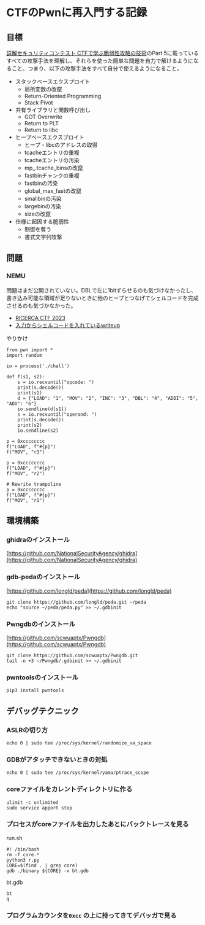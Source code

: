 # CTFのPwnに再入門する記録
## 目標
[詳解セキュリティコンテスト CTFで学ぶ脆弱性攻略の技術](https://book.mynavi.jp/ec/products/detail/id=122750)のPart 5に載っているすべての攻撃手法を理解し、それらを使った簡単な問題を自力で解けるようになること。つまり、以下の攻撃手法をすべて自分で使えるようになること。
- スタックベースエクスプロイト
    - 局所変数の改竄
    - Return-Oriented Programming
    - Stack Pivot
- 共有ライブラリと関数呼び出し
    - GOT Overwrite
    - Return to PLT
    - Return to libc
- ヒープベースエクスプロイト
    - ヒープ・libcのアドレスの取得
    - tcacheエントリの重複
    - tcacheエントリの汚染
    - mp_.tcache_binsの改竄
    - fastbinチャンクの重複
    - fastbinの汚染
    - global_max_fastの改竄
    - smallbinの汚染
    - largebinの汚染
    - sizeの改竄
- 仕様に起因する脆弱性
    - 制御を奪う
    - 書式文字列攻撃

## 問題
### NEMU
問題はまだ公開されていない。DBLで左に1bitずらせるのも気づけなかったし、書き込み可能な領域が足りないときに他のヒープとつなげてシェルコードを完成させるのも気づかなかった。
- [RICERCA CTF 2023](https://2023.ctf.ricsec.co.jp/)
- [入力からシェルコードを入れているwriteup](https://zenn.dev/ri5255/articles/4d5bac95f7238d)

やりかけ
```
from pwn import *                                                   
import random                                                       
                                                                    
io = process('./chall')                                             
                                                                    
def f(s1, s2):
    s = io.recvuntil("opcode: ")                                    
    print(s.decode())                                               
    print(s1)                                                       
    d = {"LOAD": "1", "MOV": "2", "INC": "3", "DBL": "4", "ADDI": "5", "ADD": "6"}
    io.sendline(d[s1])                                              
    s = io.recvuntil("operand: ")                                   
    print(s.decode())                                               
    print(s2)                                                       
    io.sendline(s2)                                                 
                           
p = 0xcccccccc                                                      
f("LOAD", f"#{p}")                                                  
f("MOV", "r3")                                                      
                                                                    
p = 0xcccccccc                                                      
f("LOAD", f"#{p}")                                                  
f("MOV", "r2")                                                      

# Rewrite trampoline                                                
p = 0xcccccccc                                                      
f("LOAD", f"#{p}")                                                  
f("MOV", "r1")
```

## 環境構築
### ghidraのインストール
[https://github.com/NationalSecurityAgency/ghidra](https://github.com/NationalSecurityAgency/ghidra)
### gdb-pedaのインストール
[https://github.com/longld/peda](https://github.com/longld/peda)
```
git clone https://github.com/longld/peda.git ~/peda
echo "source ~/peda/peda.py" >> ~/.gdbinit
```
### Pwngdbのインストール
[https://github.com/scwuaptx/Pwngdb](https://github.com/scwuaptx/Pwngdb)
```
git clone https://github.com/scwuaptx/Pwngdb.git
tail -n +3 ~/Pwngdb/.gdbinit >> ~/.gdbinit
```
### pwntoolsのインストール
```
pip3 install pwntools
```

## デバッグテクニック
### ASLRの切り方
```
echo 0 | sudo tee /proc/sys/kernel/randomize_va_space
```
### GDBがアタッチできないときの対処
```
echo 0 | sudo tee /proc/sys/kernel/yama/ptrace_scope
```
### coreファイルをカレントディレクトリに作る
```
ulimit -c unlimited
sudo service apport stop
```
### プロセスがcoreファイルを出力したあとにバックトレースを見る
run.sh
```
#! /bin/bash
rm -f core.*
python3 r.py
CORE=$(find . | grep core)
gdb ./binary ${CORE} -x bt.gdb
```

bt.gdb
```
bt
q
```
### プログラムカウンタを`0xcc` の上に持ってきてデバッガで見る
